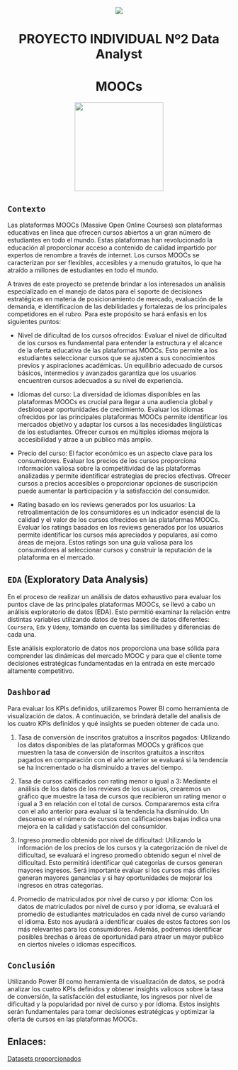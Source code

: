 <p align='center'>
<img src ="https://d31uz8lwfmyn8g.cloudfront.net/Assets/logo-henry-white-lg.png">
<p>

<h1 align='center'>
 <b>PROYECTO INDIVIDUAL Nº2 Data Analyst </b>
</h1>
 
# <h1 align="center">**MOOCs**</h1>

<p align='center'>
<img src = 'https://thumbs.dreamstime.com/b/mooc-massive-open-online-course-learning-vector-219370657.jpg' height = 200>
<p>

## `Contexto`

Las plataformas MOOCs (Massive Open Online Courses) son plataformas educativas en línea que ofrecen cursos abiertos a un gran número de estudiantes en todo el mundo. Estas plataformas han revolucionado la educación al proporcionar acceso a contenido de calidad impartido por expertos de renombre a través de internet. Los cursos MOOCs se caracterizan por ser flexibles, accesibles y a menudo gratuitos, lo que ha atraído a millones de estudiantes en todo el mundo.

A traves de este proyecto se pretende brindar a los interesados un análisis especializado en el manejo de datos para el soporte de decisiones estratégicas en materia de posicionamiento de mercado, evaluación de la demanda, e identificacion de las debilidades y fortalezas de los principales competidores en el rubro. Para este propósito se hará enfasis en los siguientes puntos: 

* Nivel de dificultad de los cursos ofrecidos:
Evaluar el nivel de dificultad de los cursos es fundamental para entender la estructura y el alcance de la oferta educativa de las plataformas MOOCs. Esto permite a los estudiantes seleccionar cursos que se ajusten a sus conocimientos previos y aspiraciones académicas. Un equilibrio adecuado de cursos básicos, intermedios y avanzados garantiza que los usuarios encuentren cursos adecuados a su nivel de experiencia.

* Idiomas del curso:
La diversidad de idiomas disponibles en las plataformas MOOCs es crucial para llegar a una audiencia global y desbloquear oportunidades de crecimiento. Evaluar los idiomas ofrecidos por las principales plataformas MOOCs permite identificar los mercados objetivo y adaptar los cursos a las necesidades lingüísticas de los estudiantes. Ofrecer cursos en múltiples idiomas mejora la accesibilidad y atrae a un público más amplio.

* Precio del curso:
El factor económico es un aspecto clave para los consumidores. Evaluar los precios de los cursos proporciona información valiosa sobre la competitividad de las plataformas analizadas y permite identificar estrategias de precios efectivas. Ofrecer cursos a precios accesibles o proporcionar opciones de suscripción puede aumentar la participación y la satisfacción del consumidor.

* Rating basado en los reviews generados por los usuarios:
La retroalimentación de los consumidores es un indicador esencial de la calidad y el valor de los cursos ofrecidos en las plataformas MOOCs. Evaluar los ratings basados en los reviews generados por los usuarios permite identificar los cursos más apreciados y populares, así como áreas de mejora. Estos ratings son una guía valiosa para los consumidores al seleccionar cursos y construir la reputación de la plataforma en el mercado.


## `EDA` (Exploratory Data Analysis)

En el proceso de realizar un análisis de datos exhaustivo para evaluar los puntos clave de las principales plataformas MOOCs, se llevó a cabo un análisis exploratorio de datos (EDA). Esto permitió examinar la relación entre distintas variables utilizando datos de tres bases de datos diferentes: `Coursera`, `Edx` y `Udemy`, tomando en cuenta las similitudes y diferencias de cada una. 

Este análisis exploratorio de datos nos proporciona una base sólida para comprender las dinámicas del mercado MOOC y para que el cliente tome decisiones estratégicas fundamentadas en la entrada en este mercado altamente competitivo.

## `Dashborad`

Para evaluar los KPIs definidos, utilizaremos Power BI como herramienta de visualización de datos. A continuación, se brindará detalle del analisis de los cuatro KPIs definidos y qué insights se pueden obtener de cada uno.

1. Tasa de conversión de inscritos gratuitos a inscritos pagados:
Utilizando los datos disponibles de las plataformas MOOCs y gráficos que muestren la tasa de conversión de inscritos gratuitos a inscritos pagados en comparación con el año anterior se evaluará si la tendencia se ha incrementado o ha disminuido a traves del tiempo. 

2. Tasa de cursos calificados con rating menor o igual a 3:
Mediante el análisis de los datos de los reviews de los usuarios, crearemos un gráfico que muestre la tasa de cursos que recibieron un rating menor o igual a 3 en relación con el total de cursos. Compararemos esta cifra con el año anterior para evaluar si la tendencia ha disminuido. Un descenso en el número de cursos con calificaciones bajas indica una mejora en la calidad y satisfacción del consumidor.

3. Ingreso promedio obtenido por nivel de dificultad:
Utilizando la información de los precios de los cursos y la categorización de nivel de dificultad, se evaluará el ingreso promedio obtenido segun el nivel de dificultad. Esto permitirá identificar qué categorías de cursos generan mayores ingresos. Será importante evaluar si los cursos más difíciles generan mayores ganancias y si hay oportunidades de mejorar los ingresos en otras categorías.

4. Promedio de matriculados por nivel de curso y por idioma:
Con los datos de matriculados por nivel de curso y por idioma, se evaluará el promedio de estudiantes matriculados en cada nivel de curso variando el idioma. Esto nos ayudará a identificar cuales de estos factores son los más relevantes para los consumidores. Además, podremos identificar posibles brechas o áreas de oportunidad para atraer un mayor publico en ciertos niveles o idiomas específicos.

## `Conclusión`

Utilizando Power BI como herramienta de visualización de datos, se podrá analizar los cuatro KPIs definidos y obtener insights valiosos sobre la tasa de conversión, la satisfacción del estudiante, los ingresos por nivel de dificultad y la popularidad por nivel de curso y por idioma. Estos insights serán fundamentales para tomar decisiones estratégicas y optimizar la oferta de cursos en las plataformas MOOCs.

## Enlaces:

[Datasets proporcionados ](https://drive.google.com/drive/folders/1TS76ok6giW7D_l5vc-zu5-cBU_dH3P5H?usp=sharing)

